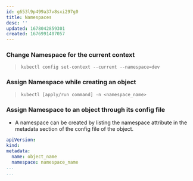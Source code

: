 ```yaml
---
id: g653l9p499a37v8sxi297g0
title: Namespaces
desc: ''
updated: 1678042859301
created: 1676991407057
---
```

### Change Namespace for the current context

> `kubectl config set-context --current --namespace=dev`

### Assign Namespace while creating an object

> `kubectl [apply/run command] -n <namespace_name>`

### Assign Namespace to an object through its config file

- A namespace can be created by listing the namespace attribute in the metadata section of the config file of the object.

```yaml
apiVersion:
kind:
metadata:
  name: object_name
  namespace: namespace_name
...
...
```
